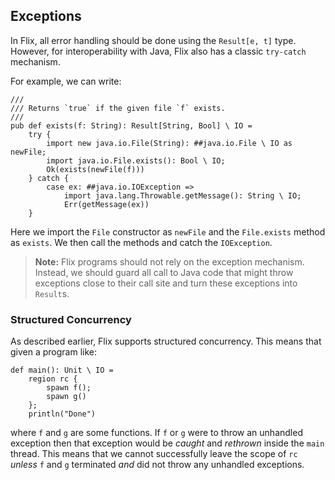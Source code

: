 ## Exceptions

In Flix, all error handling should be done using the `Result[e, t]` type.
However, for interoperability with Java, Flix also has a classic `try-catch`
mechanism. 

For example, we can write:

```flix
///
/// Returns `true` if the given file `f` exists.
///
pub def exists(f: String): Result[String, Bool] \ IO =
    try {
        import new java.io.File(String): ##java.io.File \ IO as newFile;
        import java.io.File.exists(): Bool \ IO;
        Ok(exists(newFile(f)))
    } catch {
        case ex: ##java.io.IOException =>
            import java.lang.Throwable.getMessage(): String \ IO;
            Err(getMessage(ex))
    }
```

Here we import the `File` constructor as `newFile` and the `File.exists` method
as `exists`. We then call the methods and catch the `IOException`. 

> **Note:** Flix programs should not rely on the exception mechanism. Instead,
> we should guard all call to Java code that might throw exceptions close to
> their call site and turn these exceptions into `Result`s.

### Structured Concurrency

As described earlier, Flix supports structured concurrency. This means that
given a program like: 

```flix
def main(): Unit \ IO = 
    region rc {
        spawn f();
        spawn g()
    };
    println("Done")
```

where `f` and `g` are some functions. If `f` or `g` were to throw an unhandled
exception then that exception would be _caught_ and _rethrown_ inside the `main`
thread. This means that we cannot successfully leave the scope of `rc` _unless_
`f` and `g` terminated _and_ did not throw any unhandled exceptions. 
